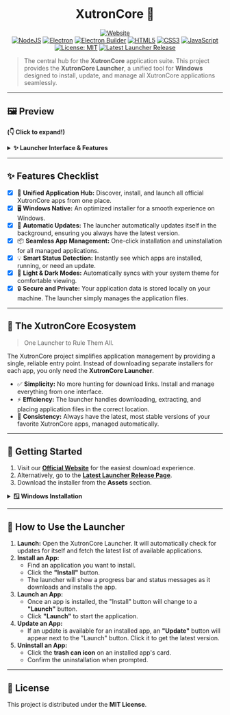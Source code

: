 <!-- <-- comment (.md file)(README.md) -->
<div align="center">

# XutronCore 🚀

</div>

<p align="center">
  <!-- Website Badge -->
  <a href="https://iamplayerexe.github.io/XutronCore/"><img src="https://img.shields.io/badge/Visit%20our%20Website-8A2BE2?style=for-the-badge&logo=google-chrome&logoColor=white" alt="Website"></a>
  <br/>
  <!-- Tech Stack Badges -->
  <a href="https://nodejs.org/"><img src="https://img.shields.io/badge/Node.js-43853D?style=for-the-badge&logo=node.js&logoColor=white" alt="NodeJS"></a>
  <a href="https://www.electronjs.org/"><img src="https://img.shields.io/badge/Electron-28.1.0-%2347848F.svg?style=for-the-badge&logo=electron&logoColor=white" alt="Electron"></a>
  <a href="https://www.electron.build/"><img src="https://img.shields.io/badge/Electron%20Builder-24.9.1-%239B59B6.svg?style=for-the-badge&logo=electron&logoColor=white" alt="Electron Builder"></a>
  <a href="https://developer.mozilla.org/en-US/docs/Web/Guide/HTML/HTML5"><img src="https://img.shields.io/badge/HTML5-%23E34F26.svg?style=for-the-badge&logo=html5&logoColor=white" alt="HTML5"></a>
  <a href="https://developer.mozilla.org/en-US/docs/Web/CSS"><img src="https://img.shields.io/badge/CSS3-%231572B6.svg?style=for-the-badge&logo=css3&logoColor=white" alt="CSS3"></a>
  <a href="https://developer.mozilla.org/en-US/docs/Web/JavaScript"><img src="https://img.shields.io/badge/JavaScript-%23F7DF1E.svg?style=for-the-badge&logo=javascript&logoColor=black" alt="JavaScript"></a>
  <!-- License & Release Badges -->
  <a href="https://opensource.org/licenses/MIT"><img src="https://img.shields.io/badge/License-MIT-yellow.svg?style=for-the-badge" alt="License: MIT"></a>
  <a href="https://github.com/iamplayerexe/xutroncore/releases"><img src="https://img.shields.io/github/v/release/iamplayerexe/xutroncore?style=for-the-badge" alt="Latest Launcher Release"></a>
</p>

> The central hub for the **XutronCore** application suite. This project provides the **XutronCore Launcher**, a unified tool for **Windows** designed to install, update, and manage all XutronCore applications seamlessly.

---

## 🖼️ Preview

**(👇 Click to expand!)**

<details>
  <summary><strong>✨ Launcher Interface & Features</strong></summary>
  <br/>
  <p align="center">
    <em>The main launcher interface, showing available and installed applications.</em><br/>
    <!-- TODO: Replace with a screenshot of your launcher's main screen -->
    <img src="URL_TO_YOUR_LAUNCHER_SCREENSHOT_1.png" alt="Main Launcher Interface" width="750">
    <br/><br/>
    <em>Demonstration of the installation process for an application.</em><br/>
    <!-- TODO: Replace with a screenshot or GIF of the installation progress bar -->
    <img src="URL_TO_YOUR_LAUNCHER_SCREENSHOT_2.png" alt="App Installation" width="750">
  </p>
</details>

---

## ✨ Features Checklist

-   [x] 🚀 **Unified Application Hub:** Discover, install, and launch all official XutronCore apps from one place.
-   [x] 🖥️ **Windows Native:** An optimized installer for a smooth experience on Windows.
-   [x] 🔄 **Automatic Updates:** The launcher automatically updates itself in the background, ensuring you always have the latest version.
-   [x] 📦 **Seamless App Management:** One-click installation and uninstallation for all managed applications.
-   [x] 💡 **Smart Status Detection:** Instantly see which apps are installed, running, or need an update.
-   [x] 🎨 **Light & Dark Modes:** Automatically syncs with your system theme for comfortable viewing.
-   [x] 🔒 **Secure and Private:** Your application data is stored locally on your machine. The launcher simply manages the application files.

---

## 🎯 The XutronCore Ecosystem

> One Launcher to Rule Them All.

The XutronCore project simplifies application management by providing a single, reliable entry point. Instead of downloading separate installers for each app, you only need the **XutronCore Launcher**.

*   ✅ **Simplicity:** No more hunting for download links. Install and manage everything from one interface.
*   ⚡ **Efficiency:** The launcher handles downloading, extracting, and placing application files in the correct location.
*   🔧 **Consistency:** Always have the latest, most stable versions of your favorite XutronCore apps, managed automatically.

---

## 🚀 Getting Started

1.  Visit our **[Official Website](https://iamplayerexe.github.io/xutroncore/)** for the easiest download experience.
2.  Alternatively, go to the **[Latest Launcher Release Page](https://github.com/iamplayerexe/xutroncore/releases/latest)**.
3.  Download the installer from the **Assets** section.

<details>
  <summary><strong>🪟 Windows Installation</strong></summary>
  <br/>
  <ol>
    <li>Download the file ending in <code>Setup.exe</code> (e.g., <code>XutronCore Launcher Setup 1.0.3.exe</code>).</li>
    <li>Run the installer. You may be prompted to choose an installation directory.</li>
    <li>⚠️ <strong>Windows SmartScreen:</strong> If a warning appears, click "More info" → "Run anyway". This is standard for applications not signed with an expensive code-signing certificate.</li>
    <li>Launch **XutronCore Launcher** from your Start Menu or Desktop!</li>
  </ol>
</details>

---

## 📖 How to Use the Launcher

1.  **Launch:** Open the XutronCore Launcher. It will automatically check for updates for itself and fetch the latest list of available applications.
2.  **Install an App:**
    *   Find an application you want to install.
    *   Click the **"Install"** button.
    *   The launcher will show a progress bar and status messages as it downloads and installs the app.
3.  **Launch an App:**
    *   Once an app is installed, the "Install" button will change to a **"Launch"** button.
    *   Click **"Launch"** to start the application.
4.  **Update an App:**
    *   If an update is available for an installed app, an **"Update"** button will appear next to the "Launch" button. Click it to get the latest version.
5.  **Uninstall an App:**
    *   Click the **trash can icon** on an installed app's card.
    *   Confirm the uninstallation when prompted.

---

## 📜 License

This project is distributed under the **MIT License**.
<!-- <-- end comment (.md file)(README.md) -->